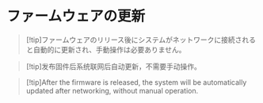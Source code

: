 # ファームウェアの更新

>[!tip]ファームウェアのリリース後にシステムがネットワークに接続されると自動的に更新され、手動操作は必要ありません。

>[!tip]发布固件后系统联网后自动更新，不需要手动操作。

>[!tip]After the firmware is released, the system will be automatically updated after networking, without manual operation.


